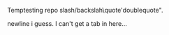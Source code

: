 Temptesting		repo slash/backslah\quote'doublequote".

newline i guess. I can't get a tab in here...
